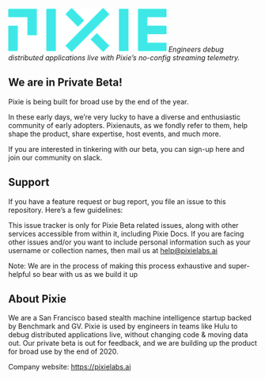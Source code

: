 
![Pixie!](pixie_logo.png)
_Engineers debug distributed applications live with Pixie’s no-config streaming telemetry._

## We are in Private Beta! 

Pixie is being built for broad use by the end of the year.

In these early days, we’re very lucky to have a diverse and enthusiastic community of early adopters. Pixienauts, as we fondly refer to them, help shape the product, share expertise, host events, and much more.

If you are interested in tinkering with our beta, you can sign-up here and join our community on slack. 


## Support

If you have a feature request or bug report, you file an issue to this repository. Here’s a few guidelines: 

This issue tracker is only for Pixie Beta related issues, along with other services accessible from within it, including Pixie Docs.
If you  are facing other issues and/or you want to include personal information such as your username or collection names, then mail us at help@pixielabs.ai

Note: We are in the process of making this process exhaustive and super-helpful so bear with us as we build it up


## About Pixie

We are a San Francisco based stealth machine intelligence startup backed by Benchmark and GV. Pixie is used by engineers in teams like Hulu to debug distributed applications live, without changing code & moving data out. Our private beta is out for feedback, and we are building up the product for broad use by the end of 2020.

Company website: https://pixielabs.ai
